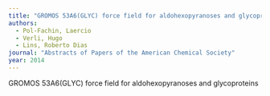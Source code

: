 ```yaml
---
title: "GROMOS 53A6(GLYC) force field for aldohexopyranoses and glycoproteins"
authors:
  - Pol-Fachin, Laercio
  - Verli, Hugo
  - Lins, Roberto Dias
journal: "Abstracts of Papers of the American Chemical Society"
year: 2014
---
```


GROMOS 53A6(GLYC) force field for aldohexopyranoses and glycoproteins
